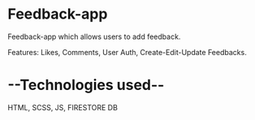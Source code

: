# Feedback-app

Feedback-app which allows users to add feedback.

Features: Likes, Comments, User Auth, Create-Edit-Update Feedbacks.

# --Technologies used--

HTML, SCSS, JS, FIRESTORE DB
